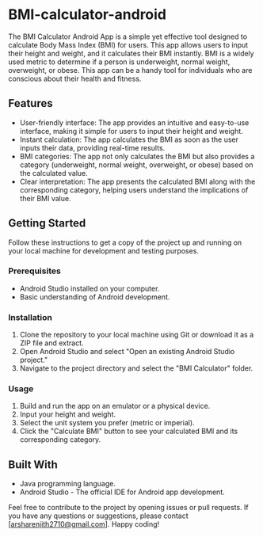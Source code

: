 # BMI-calculator-android

The BMI Calculator Android App is a simple yet effective tool designed to calculate Body Mass Index (BMI) for users. This app allows users to input their height and weight, and it calculates their BMI instantly. BMI is a widely used metric to determine if a person is underweight, normal weight, overweight, or obese. This app can be a handy tool for individuals who are conscious about their health and fitness.

## Features

- User-friendly interface: The app provides an intuitive and easy-to-use interface, making it simple for users to input their height and weight.
- Instant calculation: The app calculates the BMI as soon as the user inputs their data, providing real-time results.
- BMI categories: The app not only calculates the BMI but also provides a category (underweight, normal weight, overweight, or obese) based on the calculated value.
- Clear interpretation: The app presents the calculated BMI along with the corresponding category, helping users understand the implications of their BMI value.

## Getting Started

Follow these instructions to get a copy of the project up and running on your local machine for development and testing purposes.

### Prerequisites

- Android Studio installed on your computer.
- Basic understanding of Android development.

### Installation

1. Clone the repository to your local machine using Git or download it as a ZIP file and extract.
2. Open Android Studio and select "Open an existing Android Studio project."
3. Navigate to the project directory and select the "BMI Calculator" folder.

### Usage

1. Build and run the app on an emulator or a physical device.
2. Input your height and weight.
3. Select the unit system you prefer (metric or imperial).
4. Click the "Calculate BMI" button to see your calculated BMI and its corresponding category.

## Built With

- Java programming language.
- Android Studio - The official IDE for Android app development.


Feel free to contribute to the project by opening issues or pull requests. If you have any questions or suggestions, please contact [arsharenjith2710@gmail.com]. Happy coding!
